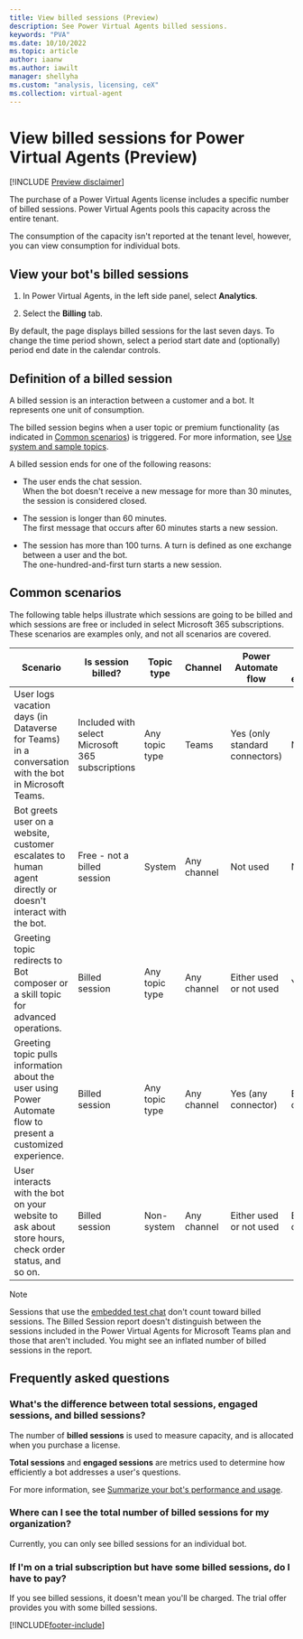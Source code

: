 ```yaml
---
title: View billed sessions (Preview)
description: See Power Virtual Agents billed sessions.
keywords: "PVA"
ms.date: 10/10/2022
ms.topic: article
author: iaanw
ms.author: iawilt
manager: shellyha
ms.custom: "analysis, licensing, ceX"
ms.collection: virtual-agent
---
```


# View billed sessions for Power Virtual Agents (Preview)

[!INCLUDE [Preview disclaimer](../includes/public-preview-disclaimer.md)]

The purchase of a Power Virtual Agents license includes a specific number of billed sessions. Power Virtual Agents pools this capacity across the entire tenant.

The consumption of the capacity isn't reported at the tenant level, however, you can view consumption for individual bots.

## View your bot's billed sessions

1. In Power Virtual Agents, in the left side panel, select **Analytics**.

1. Select the **Billing** tab.

By default, the page displays billed sessions for the last seven days. To change the time period shown, select a period start date and (optionally) period end date in the calendar controls.

## Definition of a billed session

A billed session is an interaction between a customer and a bot. It represents one unit of consumption.

The billed session begins when a user topic or premium functionality (as indicated in [Common scenarios](#common-scenarios)) is triggered. For more information, see [Use system and sample topics](authoring-create-edit-topics.md#use-system-and-sample-topics).

A billed session ends for one of the following reasons:

- The user ends the chat session.  
    When the bot doesn't receive a new message for more than 30 minutes, the session is considered closed.

- The session is longer than 60 minutes.  
    The first message that occurs after 60 minutes starts a new session.

- The session has more than 100 turns. A turn is defined as one exchange between a user and the bot.  
 The one-hundred-and-first turn starts a new session.

## Common scenarios

The following table helps illustrate which sessions are going to be billed and which sessions are free or included in select Microsoft 365 subscriptions. These scenarios are examples only, and not all scenarios are covered.

| Scenario | Is session billed? | Topic type | Channel | Power Automate flow  | Bot Framework extensibility | Bot stored in |
| --- | --- | --- | --- | --- | --- | --- |
| User logs vacation days (in Dataverse for Teams) in a conversation with the bot in Microsoft Teams.| Included with select Microsoft 365 subscriptions | Any topic type | Teams | Yes (only standard connectors) | Not used | Dataverse for Teams |
| Bot greets user on a website, customer escalates to human agent directly or doesn't interact with the bot. | Free - not a billed session | System  | Any channel | Not used | Not used | Any environment type |
| Greeting topic redirects to Bot composer or a skill topic for advanced operations. | Billed session | Any topic type | Any channel | Either used or not used | Yes | Any environment type |
| Greeting topic pulls information about the user using Power Automate flow to present a customized experience. | Billed session | Any topic type | Any channel | Yes (any connector) | Either used or not used | Any environment type |
| User interacts with the bot on your website to ask about store hours, check order status, and so on. | Billed session | Non-system | Any channel | Either used or not used | Either used or not used | Dataverse |

> [!NOTE]
> Sessions that use the [embedded test chat](authoring-test-bot.md) don't count toward billed sessions.
> The Billed Session report doesn't distinguish between the sessions included in the Power Virtual Agents for Microsoft Teams plan and those that aren't included. You might see an inflated number of billed sessions in the report.

## Frequently asked questions

### What's the difference between total sessions, engaged sessions, and billed sessions?

The number of **billed sessions** is used to measure capacity, and is allocated when you purchase a license.

**Total sessions** and **engaged sessions** are metrics used to determine how efficiently a bot addresses a user's questions.

For more information, see [Summarize your bot's performance and usage](analytics-summary.md).

### Where can I see the total number of billed sessions for my organization?

Currently, you can only see billed sessions for an individual bot.

### If I'm on a trial subscription but have some billed sessions, do I have to pay?

If you see billed sessions, it doesn't mean you'll be charged. The trial offer provides you with some billed sessions.

[!INCLUDE[footer-include](includes/footer-banner.md)]

